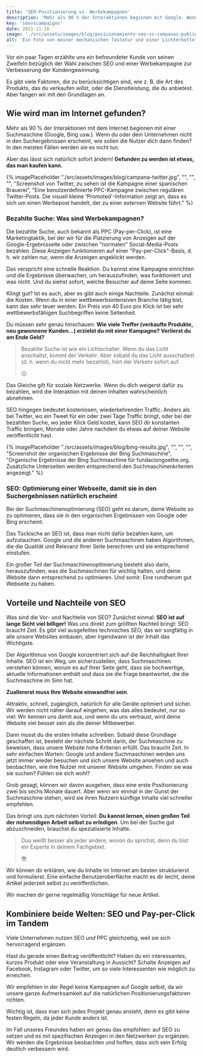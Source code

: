 ```yaml
---
title: 'SEO-Positionierung vs. Werbekampagnen'
description: 'Mehr als 90 % der Interaktionen beginnen mit Google. Wenn dein Unternehmen nicht in den Suchergebnissen erscheint, wie sollen die Nutzer dich dann finden?'
key: 'seovscampaigns'
date: 2021-11-16
image: './src/assets/images/blog/posicionamiento-seo-vs-campanas-publicidad.jpg'
alt: 'Ein Foto von meiner mechanischen Tastatur und einer Lichterkette'
---
```


Vor ein paar Tagen erzählte uns ein befreundeter Kunde von seinen Zweifeln bezüglich der Wahl zwischen SEO und einer Werbekampagne zur Verbesserung der Kundengewinnung.

Es gibt viele Faktoren, die zu berücksichtigen sind, wie z. B. die Art des Produkts, das du verkaufen willst, oder die Dienstleistung, die du anbietest. Aber fangen wir mit den Grundlagen an.

## Wie wird man im Internet gefunden?

Mehr als 90 % der Interaktionen mit dem Internet beginnen mit einer Suchmaschine (Google, Bing usw.). Wenn du oder dein Unternehmen nicht in den Suchergebnissen erscheint, wie sollen die Nutzer dich dann finden? In den meisten Fällen werden sie es nicht tun.

Aber das lässt sich natürlich sofort ändern! **Gefunden zu werden ist etwas, das man kaufen kann.**

{% imagePlaceholder "./src/assets/images/blog/campana-twitter.jpg", "", "", "", "Screenshot von Twitter, zu sehen ist die Kampagne einer spanischen Brauerei", "Eine benutzerdefinierte PPC-Kampagne zwischen regulären Twitter-Posts. Die visuell kleine 'Promoted'-Information zeigt an, dass es sich um einen Werbepost handelt, der zu einer externen Website führt." %}

### Bezahlte Suche: Was sind Werbekampagnen?

Die bezahlte Suche, auch bekannt als PPC (Pay-per-Click), ist eine Marketingtaktik, bei der wir für die Platzierung von Anzeigen auf der Google-Ergebnisseite oder zwischen "normalen" Social-Media-Posts bezahlen. Diese Anzeigen funktionieren auf einer "Pay-per-Click"-Basis, d. h. wir zahlen nur, wenn die Anzeigen angeklickt werden.

Das verspricht eine schnelle Reaktion. Du kannst eine Kampagne einrichten und die Ergebnisse überwachen, um herauszufinden, was funktioniert und was nicht. Und du siehst sofort, welche Besucher auf deine Seite kommen.

Klingt gut? Ist es auch, aber es gibt auch einige Nachteile. Zunächst einmal: die Kosten. Wenn du in einer wettbewerbsintensiven Branche tätig bist, kann das sehr teuer werden. Ein Preis von 40 Euro pro Klick ist bei sehr wettbewerbsfähigen Suchbegriffen keine Seltenheit.

Du müssen sehr genau hinschauen:
**Wie viele Treffer (verkaufte Produkte, neu gewonnene Kunden...) erzielst du mit einer Kampagne? Verlierst du am Ende Geld?**

> Bezahlte Suche ist wie ein Lichtschalter. Wenn du das Licht anschaltst, kommt der Verkehr. Aber sobald du das Licht ausschaltest (d. h. wenn du nicht mehr bezahlst), hört der Verkehr sofort auf.
>
> 😐

Das Gleiche gilt für soziale Netzwerke. Wenn du dich weigerst dafür zu bezahlen, wird die Interaktion mit deinen Inhalten wahrscheinlich abnehmen.

SEO hingegen bedeutet kostenlosen, wiederkehrenden Traffic. Anders als bei Twitter, wo ein Tweet für ein oder zwei Tage Traffic bringt, oder bei der bezahlten Suche, wo jeder Klick Geld kostet, kann SEO dir konstanten Traffic bringen, Monate oder Jahre nachdem du etwas auf deiner Website veröffentlicht hast.

{% imagePlaceholder "./src/assets/images/blog/bing-results.jpg", "", "", "", "Screenshot der organischen Ergebnisse der Bing Suchmaschine", "Organische Ergebnisse der Bing Suchmaschine für fundaciongoethe.org. Zusätzliche Unterseiten werden entsprechend den Suchmaschinenkriterien angezeigt." %}

### SEO: Optimierung einer Webseite, damit sie in den Suchergebnissen natürlich erscheint

Bei der Suchmaschinenoptimierung (SEO) geht es darum, deine Website so zu optimieren, dass sie in den organischen Ergebnissen von Google oder Bing erscheint.

Das Tückische an SEO ist, dass man nicht dafür bezahlen kann, um aufzutauchen. Google und die anderen Suchmaschinen haben Algorithmen, die die Qualität und Relevanz Ihrer Seite berechnen und sie entsprechend einstufen.

Ein großer Teil der Suchmaschinenoptimierung besteht also darin, herauszufinden, was die Suchmaschinen für wichtig halten, und deine Website dann entsprechend zu optimieren. Und somit: Eine rundherum gut Webseite zu haben.

## Vorteile und Nachteile von SEO

Was sind die Vor- und Nachteile von SEO? Zunächst einmal: **SEO ist auf lange Sicht viel billiger!** Was uns direkt zum größten Nachteil bringt: SEO braucht Zeit. Es gibt viel ausgefeiltes technisches SEO, das wir sorgfältig in alle unsere Websites einbauen, aber irgendwann ist der Inhalt das Wichtigste.

Der Algorithmus von Google konzentriert sich auf die Reichhaltigkeit Ihrer Inhalte. SEO ist ein Weg, um sicherzustellen, dass Suchmaschinen verstehen können, worum es auf Ihrer Seite geht, dass sie hochwertige, aktuelle Informationen enthält und dass sie die Frage beantwortet, die die Suchmaschine im Sinn hat.

**Zuallererst muss Ihre Website einwandfrei sein**.

Attraktiv, schnell, zugänglich, natürlich für alle Geräte optimiert und sicher. Wir werden nicht näher darauf eingehen, was das alles bedeutet, nur so viel: Wir kennen uns damit aus, und wenn du uns vertraust, wird deine Website viel besser sein als die deiner Mitbewerber.

Dann musst du die ersten Inhalte schreiben. Sobald diese Grundlage geschaffen ist, besteht der nächste Schritt darin, der Suchmaschine zu beweisen, dass unsere Website hohe Kriterien erfüllt. Das braucht Zeit. In sehr einfachen Worten: Google und andere Suchmaschinen werden uns jetzt immer wieder besuchen und sich unsere Website ansehen und auch beobachten, wie ihre Nutzer mit unserer Website umgehen. Finden sie was sie suchen? Fühlen sie sich wohl?

Grob gesagt, können wir davon ausgehen, dass eine erste Positionierung zwei bis sechs Monate dauert. Aber wenn wir einmal in der Gunst der Suchmaschine stehen, wird sie ihren Nutzern künftige Inhalte viel schneller empfehlen.

Das bringt uns zum nächsten Vorteil: **Du kannst lernen, einen großen Teil der notwendigen Arbeit selbst zu erledigen**.
Um bei der Suche gut abzuschneiden, brauchst du spezialisierte Inhalte.

> Duu weißt besser als jeder andere, wovon du sprichst, denn du bist ein Experte in deinem Fachgebiet.
>
> 😎

Wir können dir erklären, wie du Inhalte im Internet am besten strukturierst und formulierst. Eine einfache Benutzeroberfläche macht es dir leicht, deine Artikel jederzeit selbst zu veröffentlichen.

Wir machen dir gerne regelmäßig Vorschläge für neue Artikel.

## Kombiniere beide Welten: SEO und Pay-per-Click im Tandem

Viele Unternehmen nutzen SEO _und_ PPC gleichzeitig, weil sie sich hervorragend ergänzen.

Hast du gerade einen Beitrag veröffentlicht? Haben du ein interessantes, kurzes Produkt oder eine Veranstaltung in Aussicht? Schalte Anzeigen auf Facebook, Instagram oder Twitter, um so viele Interessenten wie möglich zu erreichen.

Wir empfehlen in der Regel keine Kampagnen auf Google selbst, da wir unsere ganze Aufmerksamkeit auf die natürlichen Positionierungsfaktoren richten.

Wichtig ist, dass man sich jedes Projekt genau ansieht, denn es gibt keine festen Regeln, da jeder Kunde anders ist.

Im Fall unseres Freundes haben wir genau das empfohlen: auf SEO zu setzen und es mit spezifischen Anzeigen in den Netzwerken zu ergänzen. Wir werden die Ergebnisse beobachten und hoffen, dass sich sein Erfolg deutlich verbessern wird.
